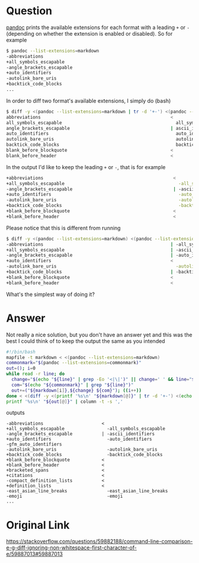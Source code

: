 # Question
[pandoc](www.pandoc.org) prints the available extensions for each format with a leading `+` or `-` (depending on whether the extension is enabled or disabled). So for example

```bash
$ pandoc --list-extensions=markdown
-abbreviations
+all_symbols_escapable
-angle_brackets_escapable
+auto_identifiers
-autolink_bare_uris
+backtick_code_blocks
...
```

In order to diff two format's available extensions, I simply do (bash)

```bash
$ diff -y <(pandoc --list-extensions=markdown | tr -d '+-') <(pandoc --list-extensions=commonmark | tr -d '+-')
abbreviations                                                 <
all_symbols_escapable                                           all_symbols_escapable
angle_brackets_escapable                                      | ascii_identifiers
auto_identifiers                                                auto_identifiers
autolink_bare_uris                                              autolink_bare_uris
backtick_code_blocks                                            backtick_code_blocks
blank_before_blockquote                                       <
blank_before_header                                           <
```

In the output I'd like to keep the leading `+` or `-`, that is for example

```bash
+abbreviations                                                 <
+all_symbols_escapable                                           -all_symbols_escapable
-angle_brackets_escapable                                      | -ascii_identifiers
+auto_identifiers                                                -auto_identifiers
-autolink_bare_uris                                              -autolink_bare_uris
+backtick_code_blocks                                            -backtick_code_blocks
+blank_before_blockquote                                       <
+blank_before_header                                           <
```

Please notice that this is different from running

```bash
$ diff -y <(pandoc --list-extensions=markdown) <(pandoc --list-extensions=commonmark)
-abbreviations                                                | -all_symbols_escapable
+all_symbols_escapable                                        | -ascii_identifiers
-angle_brackets_escapable                                     | -auto_identifiers
+auto_identifiers                                             <
-autolink_bare_uris                                             -autolink_bare_uris
+backtick_code_blocks                                         | -backtick_code_blocks
+blank_before_blockquote                                      <
+blank_before_header                                          <
```

What's the simplest way of doing it?

# Answer
Not really a nice solution, but you don't have an answer yet and this was the best I could think of to keep the output the same as you intended
```bash
#!/bin/bash
mapfile -t markdown < <(pandoc --list-extensions=markdown)
commonmark="$(pandoc --list-extensions=commonmark)"
out=(); i=0
while read -r line; do
  change="$(echo "${line}" | grep -Eo '<|\|')" || change=' ' && line="$(echo "${line}" | awk '{print $NF}')"
  com="$(echo "${commonmark}" | grep "${line}")"
  out+=("${markdown[i]},${change} ${com}"); ((i++))
done < <(diff -y <(printf '%s\n' "${markdown[@]}" | tr -d '+-') <(echo "${commonmark}" | tr -d '+-'))
printf '%s\n' "${out[@]}" | column -t -s ','
```

outputs
```
-abbreviations                      < 
+all_symbols_escapable                -all_symbols_escapable
-angle_brackets_escapable           | -ascii_identifiers
+auto_identifiers                     -auto_identifiers
-gfm_auto_identifiers               
-autolink_bare_uris                   -autolink_bare_uris
+backtick_code_blocks                 -backtick_code_blocks
+blank_before_blockquote            < 
+blank_before_header                < 
+bracketed_spans                    < 
+citations                          < 
-compact_definition_lists           < 
+definition_lists                   < 
-east_asian_line_breaks               -east_asian_line_breaks
-emoji                                -emoji
...
```

# Original Link
https://stackoverflow.com/questions/59882188/command-line-comparison-e-g-diff-ignoring-non-whitespace-first-character-of-e/59887013#59887013
